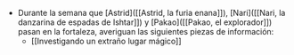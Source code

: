 - Durante la semana que [Astrid]([[Astrid, la furia enana]]), [Nari]([[Nari, la danzarina de espadas de Ishtar]]) y [Pakao]([[Pakao, el explorador]]) pasan en la fortaleza, averiguan las siguientes piezas de información:
	- [[Investigando un extraño lugar mágico]]